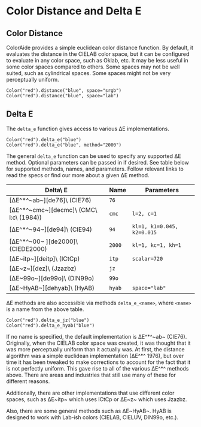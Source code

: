 # Color Distance and Delta E

## Color Distance

ColorAide provides a simple euclidean color distance function. By default, it evaluates the distance in the CIELAB color
space, but it can be configured to evaluate in any color space, such as Oklab, etc. It may be less useful in some color
spaces compared to others. Some spaces may not be well suited, such as cylindrical spaces. Some spaces might not be
very perceptually uniform.

```playground
Color("red").distance("blue", space="srgb")
Color("red").distance("blue", space="lab")
```

## Delta E

The `delta_e` function gives access to various ∆E implementations.

```playground
Color("red").delta_e("blue")
Color("red").delta_e("blue", method="2000")
```

The general `delta_e` function can be used to specify any supported ∆E method. Optional parameters can be passed in if
desired. See table below for supported methods, names, and parameters. Follow relevant links to read the specs or find
our more about a given ∆E method.

Delta\ E                                 | Name            | Parameters
---------------------------------------- | --------------- | --------------------
[∆E^\*^~ab~][de76]\ (CIE76)              | `76`            |
[∆E^\*^~cmc~][decmc]\ (CMC\ l:c\ (1984)) | `cmc`           | `l=2, c=1`
[∆E^\*^~94~][de94]\ (CIE94)              | `94`            | `kl=1, k1=0.045, k2=0.015`
[∆E^\*^~00~ ][de2000]\ (CIEDE2000)       | `2000`          | `kl=1, kc=1, kh=1`
[∆E~itp~][deitp]\ (ICtCp)                | `itp`           | `scalar=720`
[∆E~z~][dez]\ (Jzazbz)                   | `jz`            |
[∆E~99o~][de99o]\ (DIN99o)               | `99o`           |
[∆E~HyAB~][dehyab]\ (HyAB)               | `hyab`          | `space="lab"`

∆E methods are also accessible via methods `delta_e_<name>`, where `<name>` is a name from the above table.

```playground
Color("red").delta_e_jz("blue")
Color("red").delta_e_hyab("blue")
```

If no name is specified, the default implementation is ∆E^\*^~ab~ (CIE76). Originally, when the CIELAB color space was
created, it was thought that it was more perceptually uniform than it actually was. At first, the distance algorithm was
a simple euclidean implementation (∆E^\*^ 1976), but over time it has been tweaked to make corrections to account for
the fact that it is not perfectly uniform. This gave rise to all of the various ∆E^\*^ methods above. There are areas
and industries that still use many of these for different reasons.

Additionally, there are other implementations that use different color spaces, such as ∆E~itp~ which uses ICtCp or ∆E~z~
which uses Jzazbz.

Also, there are some general methods such as ∆E~HyAB~. HyAB is designed to work with Lab-ish colors (CIELAB, CIELUV,
DIN99o, etc.).

